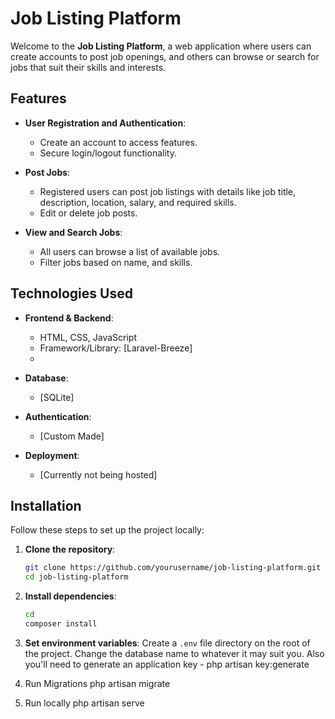 # Job Listing Platform

Welcome to the **Job Listing Platform**, a web application where users can create accounts to post job openings, and others can browse or search for jobs that suit their skills and interests.

## Features

- **User Registration and Authentication**:
  - Create an account to access features.
  - Secure login/logout functionality.

- **Post Jobs**:
  - Registered users can post job listings with details like job title, description, location, salary, and required skills.
  - Edit or delete job posts.

- **View and Search Jobs**:
  - All users can browse a list of available jobs.
  - Filter jobs based on name, and skills.

## Technologies Used

- **Frontend & Backend**:
  - HTML, CSS, JavaScript
  - Framework/Library: [Laravel-Breeze]
  - 
- **Database**:
  - [SQLite]

- **Authentication**:
  - [Custom Made]

- **Deployment**:
  - [Currently not being hosted]

## Installation

Follow these steps to set up the project locally:

1. **Clone the repository**:
    ```bash
    git clone https://github.com/yourusername/job-listing-platform.git
    cd job-listing-platform
    ```

2. **Install dependencies**:
    ```bash
    cd
    composer install

3. **Set environment variables**:
   Create a `.env` file directory on the root of the project.
   Change the database name to whatever it may suit you.
   Also you'll need to generate an application key - php artisan key:generate

5. Run Migrations
   php artisan migrate

6. Run locally
   php artisan serve
